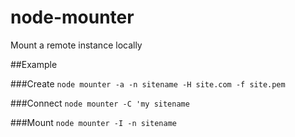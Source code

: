 # node-mounter
Mount a remote instance locally

##Example

###Create
`node mounter -a -n sitename -H site.com -f site.pem`

###Connect
`node mounter -C 'my sitename`

###Mount
`node mounter -I -n sitename`